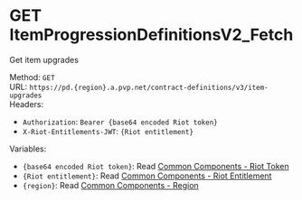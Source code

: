# GET ItemProgressionDefinitionsV2_Fetch

Get item upgrades  


Method: `GET`  
URL: `https://pd.{region}.a.pvp.net/contract-definitions/v3/item-upgrades`  
Headers:
 - `Authorization`: `Bearer {base64 encoded Riot token}`
 - `X-Riot-Entitlements-JWT`: `{Riot entitlement}`

Variables:
 - `{base64 encoded Riot token}`: Read [Common Components - Riot Token](..\common-components.md#riot-token)
 - `{Riot entitlement}`: Read [Common Components - Riot Entitlement](..\common-components.md#riot-entitlement)
 - `{region}`: Read [Common Components - Region](..\common-components.md#region)

